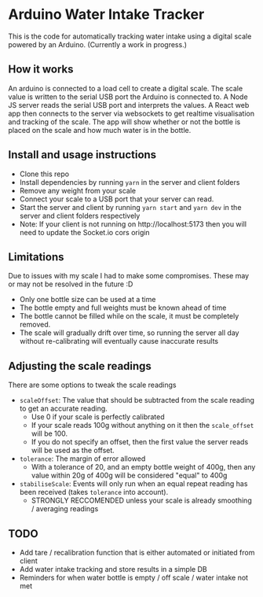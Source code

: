 # Arduino Water Intake Tracker
This is the code for automatically tracking water intake using a digital scale powered by an Arduino.
(Currently a work in progress.)

## How it works

An arduino is connected to a load cell to create a digital scale. The scale value is written to the serial USB port the Arduino is connected to. 
A Node JS server reads the serial USB port and interprets the values. 
A React web app then connects to the server via websockets to get realtime visualisation and tracking of the scale.
The app will show whether or not the bottle is placed on the scale and how much water is in the bottle.

## Install and usage instructions

* Clone this repo
* Install dependencies by running `yarn` in the server and client folders
* Remove any weight from your scale
* Connect your scale to a USB port that your server can read.
* Start the server and client by running `yarn start` and `yarn dev` in the server and client folders respectively
* Note: If your client is not running on http://localhost:5173 then you will need to update the Socket.io cors origin


## Limitations
Due to issues with my scale I had to make some compromises. These may or may not be resolved in the future :D
* Only one bottle size can be used at a time
* The bottle empty and full weights must be known ahead of time
* The bottle cannot be filled while on the scale, it must be completely removed.
* The scale will gradually drift over time, so running the server all day without re-calibrating will eventually cause inaccurate results

## Adjusting the scale readings
There are some options to tweak the scale readings
* `scaleOffset`: The value that should be subtracted from the scale reading to get an accurate reading.
  - Use 0 if your scale is perfectly calibrated
  - If your scale reads 100g without anything on it then the `scale_offset` will be 100.
  - If you do not specify an offset, then the first value the server reads will be used as the offset.
* `tolerance`: The margin of error allowed
  - With a tolerance of 20, and an empty bottle weight of 400g, then any value within 20g of 400g will be considered "equal" to 400g
*  `stabiliseScale`: Events will only run when an equal repeat reading has been received (takes `tolerance` into account).
   - STRONGLY RECCOMENDED unless your scale is already smoothing / averaging readings 
  
## TODO
* Add tare / recalibration function that is either automated or initiated from client
* Add water intake tracking and store results in a simple DB
* Reminders for when water bottle is empty / off scale / water intake not met
